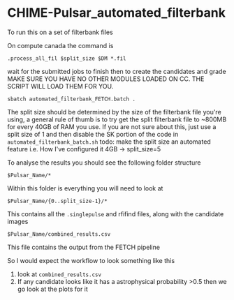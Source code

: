 # CHIME-Pulsar_automated_filterbank
To run this on a set of filterbank files

On compute canada the command is 

`.process_all_fil $split_size $DM *.fil`

wait for the submitted jobs to finish
then to create the candidates and grade
MAKE SURE YOU HAVE NO OTHER MODULES LOADED ON CC. THE SCRIPT WILL LOAD THEM FOR YOU.

`sbatch automated_filterbank_FETCH.batch .`

The split size should be determined by the size of the filterbank file you're using, a general rule of thumb is to try get the split filterbank file to ~800MB for every 40GB of RAM you use. If you are not sure about this, just use a split size of 1 and then disable the SK portion of the code in `automated_filterbank_batch.sh` 
todo: make the split size an automated feature
i.e. How I've configured it 4GB -> split_size=5

To analyse the results you should see the following folder structure

`$Pulsar_Name/*`

Within this folder is everything you will need to look at

`$Pulsar_Name/{0..split_size-1}/*`

This contains all the `.singlepulse` and rfifind files, along with the candidate images

`$Pulsar_Name/combined_results.csv`

This file contains the output from the FETCH pipeline

So I would expect the workflow to look something like this
1) look at `combined_results.csv`
2) If any candidate looks like it has a astrophysical probability >0.5 then we go look at the plots for it


